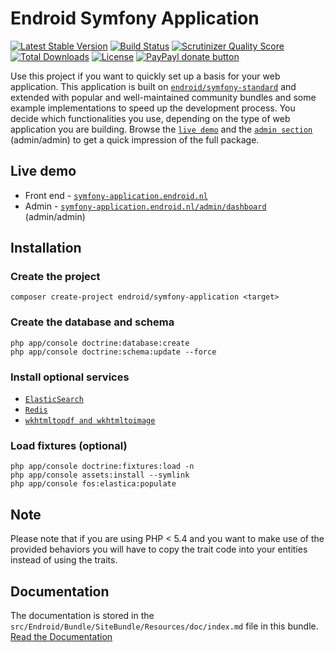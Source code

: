 # Endroid Symfony Application

[![Latest Stable Version](http://img.shields.io/packagist/v/endroid/symfony-application.svg)](https://packagist.org/packages/endroid/symfony-application)
[![Build Status](http://img.shields.io/travis/endroid/symfony-application.svg)](https://travis-ci.org/endroid/symfony-application)
[![Scrutinizer Quality Score](http://img.shields.io/scrutinizer/g/endroid/symfony-application.svg)](https://scrutinizer-ci.com/g/endroid/symfony-application/)
[![Total Downloads](http://img.shields.io/packagist/dt/endroid/symfony-application.svg)](https://packagist.org/packages/endroid/symfony-application)
[![License](http://img.shields.io/packagist/l/endroid/symfony-application.svg)](https://packagist.org/packages/endroid/symfony-application)
[![PayPayl donate button](http://img.shields.io/badge/paypal-donate-orange.svg)](https://www.paypal.com/cgi-bin/webscr?cmd=_s-xclick&hosted_button_id=RGH86QN825TWN "Keep me off the streets")

Use this project if you want to quickly set up a basis for your web application. This application
is built on [`endroid/symfony-standard`](https://github.com/symfony/symfony-standard) and extended
with popular and well-maintained community bundles and some example implementations to speed up the
development process. You decide which functionalities you use, depending on the type of web
application you are building. Browse the [`live demo`](http://symfony-application.endroid.nl/) and
the [`admin section`](http://symfony-application.endroid.nl/admin/dashboard) (admin/admin)
to get a quick impression of the full package.

## Live demo

  * Front end - [`symfony-application.endroid.nl`](http://symfony-application.endroid.nl/)
  * Admin - [`symfony-application.endroid.nl/admin/dashboard`](http://symfony-application.endroid.nl/admin/dashboard) (admin/admin)

## Installation

### Create the project

    composer create-project endroid/symfony-application <target>

### Create the database and schema

    php app/console doctrine:database:create
    php app/console doctrine:schema:update --force

### Install optional services

  * [`ElasticSearch`](http://www.elasticsearch.org/guide/reference/setup/installation/)
  * [`Redis`](http://redis.io/topics/quickstart)
  * [`wkhtmltopdf and wkhtmltoimage`](http://wkhtmltopdf.org/)

### Load fixtures (optional)

    php app/console doctrine:fixtures:load -n
    php app/console assets:install --symlink
    php app/console fos:elastica:populate

## Note

Please note that if you are using PHP < 5.4 and you want to make use of the provided behaviors
you will have to copy the trait code into your entities instead of using the traits.

## Documentation

The documentation is stored in the `src/Endroid/Bundle/SiteBundle/Resources/doc/index.md` file in this bundle.
[Read the Documentation](https://github.com/endroid/symfony-application/tree/master/src/Endroid/Bundle/SiteBundle/Resources/doc/index.md)
